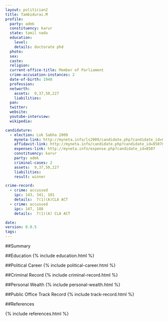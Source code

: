 ```yaml
---
layout: politician2
title: Tambidurai.M
profile: 
  party: admk
  constituency: karur
  state: tamil nadu
  education: 
    level: 
    details: doctorate phd
  photo: 
  sex: 
  caste: 
  religion: 
  current-office-title: Member of Parliament
  crime-accusation-instances: 2
  date-of-birth: 1948
  profession: 
  networth: 
    assets:  9,37,50,227
    liabilities: 
  pan: 
  twitter: 
  website: 
  youtube-interview: 
  wikipedia: 

candidature: 
  - election: Lok Sabha 2009
    myneta-link: http://myneta.info/ls2009/candidate.php?candidate_id=8507
    affidavit-link: http://myneta.info/candidate.php?candidate_id=8507&scan=original
    expenses-link: http://myneta.info/expense.php?candidate_id=8507
    constituency: karur 
    party: admk
    criminal-cases: 2
    assets:  9,37,50,227
    liabilities: 
    result: winner 

crime-record: 
  - crime: accussed
    ipc: 143, 341, 181
    details:  7(1)(A)CLA ACT  
  - crime: accussed
    ipc: 147, 188
    details:  7(1)(A) CLA ACT   

date: 
version: 0.0.5
tags: 
---
```

##Summary


##Education
{% include education.html %}


##Political Career
{% include political-career.html %}


##Criminal Record
{% include criminal-record.html %}


##Personal Wealth
{% include personal-wealth.html %}


##Public Office Track Record
{% include track-record.html %}


##References


{% include references.html %}